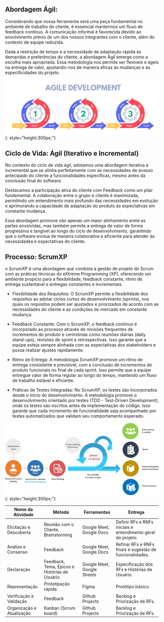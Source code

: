 ## Abordagem Ágil: 

Considerando que nossa ferramenta será uma peça fundamental no ambiente de trabalho do cliente, é essencial mantermos um fluxo de feedback contínuo. A comunicação informal é favorecida devido ao envolvimento prévio de um dos nossos integrantes com o cliente, além do contexto de equipe reduzida. 

Dada a restrição de tempo e a necessidade de adaptação rápida às demandas e preferências do cliente, a abordagem Ágil emerge como a escolha mais apropriada. Essa metodologia nos permite ser flexíveis e ágeis na entrega de valor, ajustando-nos de maneira eficaz às mudanças e às especificidades do projeto. 

![Abordagem Agil](assets\agile.png){: style="height:300px;"}

## Ciclo de Vida: Ágil (Iterativo e Incremental) 

No contexto do ciclo de vida ágil, adotamos uma abordagem iterativa e incremental que se alinha perfeitamente com as necessidades de acesso antecipado do cliente a funcionalidades específicas, mesmo antes da conclusão final do software. 

Destacamos a participação ativa do cliente com Feedback como um pilar fundamental. A colaboração entre o grupo e cliente é maximizada, permitindo um entendimento mais profundo das necessidades em evolução e aprimorando a capacidade de adaptação do produto às expectativas em constante mudança. 

Essa abordagem promove não apenas um maior alinhamento entre as partes envolvidas, mas também permite a entrega de valor de forma progressiva e tangível ao longo do ciclo de desenvolvimento, garantindo que o software evolua de maneira colaborativa e eficiente para atender às necessidades e expectativas do cliente. 



## Processo: ScrumXP 

o ScrumXP é uma abordagem que combina a gestão de projeto do Scrum com as práticas técnicas do eXtreme Programming (XP), oferecendo um ambiente propício para a flexibilidade, feedback constante, ritmo de entrega sustentável e entregas constantes e incrementais. 

* Flexibilidade dos Requisitos: O ScrumXP permite a flexibilidade dos requisitos ao adotar ciclos curtos de desenvolvimento (sprints), nos quais os requisitos podem ser ajustados e priorizados de acordo com as necessidades do cliente e as condições do mercado em constante mudança. 

* Feedback Constante: Com o ScrumXP, o feedback contínuo é incorporado ao processo através de revisões frequentes de incrementos do produto e cerimônias como reuniões diárias (daily stand-ups), revisões de sprint e retrospectivas. Isso garante que a equipe esteja sempre alinhada com as expectativas dos stakeholders e possa realizar ajustes rapidamente. 

* Ritmo de Entrega: A metodologia ScrumXP promove um ritmo de entrega consistente e previsível, com a conclusão de incrementos de produto funcionais no final de cada sprint. Isso permite que a equipe entregue valor de forma regular ao longo do tempo, mantendo um fluxo de trabalho estável e eficiente. 

* Práticas de Testes Integradas: No ScrumXP, os testes são incorporados desde o início do desenvolvimento. A metodologia promove o desenvolvimento orientado por testes (TDD - Test-Driven Development), onde os testes são escritos antes da implementação do código. Isso garante que cada incremento de funcionalidade seja acompanhado por testes automatizados que validam seu comportamento esperado.

![Srum](assets\scrum.jpg){: style="height:300px;"}


| Nome da Atividade         | Método                 | Ferramentas            | Entrega
| -----------               | ---------------------- | ---------------------- | ---------------------
| Elicitação e Descoberta   | Reunião com o Cliente, Brainstorming | Google Meet, Google Docs | Definir RFs e RNFs iniciais e entendimento geral do projeto. 
| Análise e Consenso        | Feedback               | Google Meet, Google Docs | Refinar RFs e RNFs finais e sugestão de funcionalidades. 
| Declaração                | Feedback, Tema, Épicos e Histórias de Usuário | Google Meet, Google Sheets | Especificação dos RFs e Histórias de Usuário. 
| Representação             | Prototipação rápida    | Figma   | Protótipo básico. 
| Verificação e Validação   | Feedback               | Github Projects      | Backlog e Priorização de RFs.
| Organização e Atualização | Kanban (Scrum board)   | Github Projects | Backlog e Priorização de RFs. 